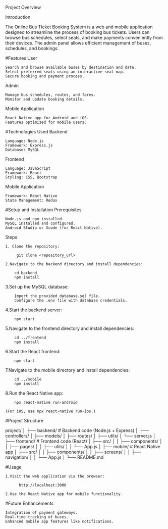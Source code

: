 Project Overview

Introduction

The Online Bus Ticket Booking System is a web and mobile application designed to streamline the process of booking bus tickets. Users can browse bus schedules, select seats, and make payments conveniently from their devices. The admin panel allows efficient management of buses, schedules, and bookings.


#Features
 User

    Search and browse available buses by destination and date.
    Select preferred seats using an interactive seat map.
    Secure booking and payment process.

 Admin

    Manage bus schedules, routes, and fares.
    Monitor and update booking details.

 Mobile Application

    React Native app for Android and iOS.
    Features optimized for mobile users.

#Technologies Used
 Backend

    Language: Node.js
    Framework: Express.js
    Database: MySQL

 Frontend

    Language: JavaScript
    Framework: React
    Styling: CSS, Bootstrap

 Mobile Application

    Framework: React Native
    State Management: Redux

#Setup and Installation
 Prerequisites

    Node.js and npm installed.
    MySQL installed and configured.
    Android Studio or Xcode (for React Native).

 Steps

    1. Clone the repository:

         git clone <repository_url>

    2.Navigate to the backend directory and install dependencies:

        cd backend
        npm install

   3.Set up the MySQL database:

        Import the provided database.sql file.
        Configure the .env file with database credentials.

  4.Start the backend server:

        npm start

  5.Navigate to the frontend directory and install dependencies:

        cd ../frontend
        npm install

  6.Start the React frontend:

        npm start

  7.Navigate to the mobile directory and install dependencies:

        cd ../mobile
        npm install

  8.Run the React Native app:

        npx react-native run-android

    (For iOS, use npx react-native run-ios.)



#Project Structure

project/
│
├── backend/        # Backend code (Node.js + Express)
│   ├── controllers/
│   ├── models/
│   ├── routes/
│   ├── utils/
│   └── server.js
│
├── frontend/       # Frontend code (React)
│   ├── src/
│   │   ├── components/
│   │   ├── pages/
│   │   ├── utils/
│   │   └── App.js
│
├── mobile/         # React Native app
│   ├── src/
│   │   ├── components/
│   │   ├── screens/
│   │   ├── navigation/
│   │   └── App.js
│
└── README.md



#Usage

    1.Visit the web application via the browser:

          http://localhost:3000

    2.Use the React Native app for mobile functionality.


#Future Enhancements

    Integration of payment gateways.
    Real-time tracking of buses.
    Enhanced mobile app features like notifications.


